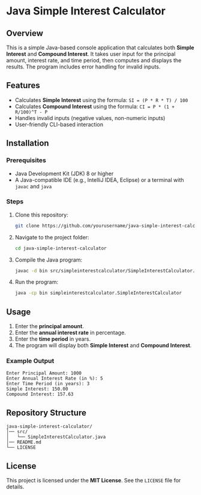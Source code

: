 # Java Simple Interest Calculator

## Overview
This is a simple Java-based console application that calculates both **Simple Interest** and **Compound Interest**. It takes user input for the principal amount, interest rate, and time period, then computes and displays the results. The program includes error handling for invalid inputs.

## Features
- Calculates **Simple Interest** using the formula: `SI = (P * R * T) / 100`
- Calculates **Compound Interest** using the formula: `CI = P * (1 + R/100)^T - P`
- Handles invalid inputs (negative values, non-numeric inputs)
- User-friendly CLI-based interaction

## Installation
### Prerequisites
- Java Development Kit (JDK) 8 or higher
- A Java-compatible IDE (e.g., IntelliJ IDEA, Eclipse) or a terminal with `javac` and `java`

### Steps
1. Clone this repository:
   ```sh
   git clone https://github.com/yourusername/java-simple-interest-calculator.git
   ```
2. Navigate to the project folder:
   ```sh
   cd java-simple-interest-calculator
   ```
3. Compile the Java program:
   ```sh
   javac -d bin src/simpleinterestcalculator/SimpleInterestCalculator.java
   ```
4. Run the program:
   ```sh
   java -cp bin simpleinterestcalculator.SimpleInterestCalculator
   ```

## Usage
1. Enter the **principal amount**.
2. Enter the **annual interest rate** in percentage.
3. Enter the **time period** in years.
4. The program will display both **Simple Interest** and **Compound Interest**.

### Example Output
```
Enter Principal Amount: 1000
Enter Annual Interest Rate (in %): 5
Enter Time Period (in years): 3
Simple Interest: 150.00
Compound Interest: 157.63
```

## Repository Structure
```
java-simple-interest-calculator/
│── src/
│   └── SimpleInterestCalculator.java
│── README.md
└── LICENSE
```

## License
This project is licensed under the **MIT License**. See the `LICENSE` file for details.


